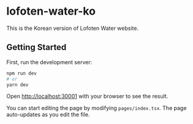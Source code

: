 # lofoten-water-ko

This is the Korean version of Lofoten Water website.

## Getting Started

First, run the development server:

```bash
npm run dev
# or
yarn dev
```

Open [http://localhost:30001](http://localhost:30001) with your browser to see the result.

You can start editing the page by modifying `pages/index.tsx`. The page auto-updates as you edit the file.

